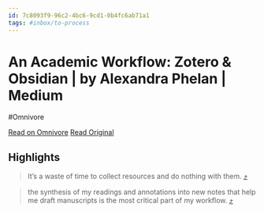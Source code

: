 ```yaml
---
id: 7c8093f9-96c2-4bc6-9cd1-0b4fc6ab71a1
tags: #inbox/to-process 
---
```


# An Academic Workflow: Zotero & Obsidian | by Alexandra Phelan | Medium
#Omnivore

[Read on Omnivore](https://omnivore.app/me/an-academic-workflow-zotero-obsidian-by-alexandra-phelan-medium-18725103e39)
[Read Original](https://medium.com/@alexandraphelan/an-academic-workflow-zotero-obsidian-56bf918d51ab)

## Highlights

> It’s a waste of time to collect resources and do nothing with them. [⤴️](https://omnivore.app/me/an-academic-workflow-zotero-obsidian-by-alexandra-phelan-medium-18725103e39#0095002d-e2f7-4a57-bcfe-26c9bde7da9c)

> the synthesis of my readings and annotations into new notes that help me draft manuscripts is the most critical part of my workflow. [⤴️](https://omnivore.app/me/an-academic-workflow-zotero-obsidian-by-alexandra-phelan-medium-18725103e39#cf4e4780-d247-41db-9e10-1420c6d0cc00)

